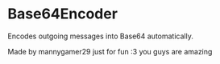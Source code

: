 # Base64Encoder
Encodes outgoing messages into Base64 automatically.

Made by mannygamer29 just for fun :3 
you guys are amazing
